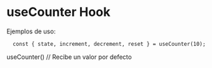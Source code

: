 # useCounter Hook

Ejemplos de uso:
```
  const { state, increment, decrement, reset } = useCounter(10);
```

useCounter() // Recibe un valor por defecto